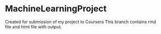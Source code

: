 # MachineLearningProject
Created for submission of my project to Coursera
This branch contains rmd file and html file with output.
